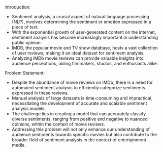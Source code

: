 Introduction:
  - Sentiment analysis, a crucial aspect of natural language processing (NLP), involves determining the sentiment or emotion expressed in a piece of text.
  - With the exponential growth of user-generated content on the internet, sentiment analysis has become increasingly important in understanding public opinion.
  - IMDB, the popular movie and TV show database, hosts a vast collection of user reviews, making it an ideal dataset for sentiment analysis.
  - Analyzing IMDb movie reviews can provide valuable insights into audience perceptions, aiding filmmakers, studios, and enthusiasts alike.

Problem Statement:
  - Despite the abundance of movie reviews on IMDb, there is a need for automated sentiment analysis to efficiently categorize sentiments expressed in these reviews.
  - Manual analysis of large datasets is time-consuming and impractical, necessitating the development of accurate and scalable sentiment analysis models.
  - The challenge lies in creating a model that can accurately classify diverse sentiments, ranging from positive and negative to nuanced opinions, within the context of movie reviews.
  - Addressing this problem will not only enhance our understanding of audience sentiments towards specific movies but also contribute to the broader field of sentiment analysis in the context of entertainment media.

